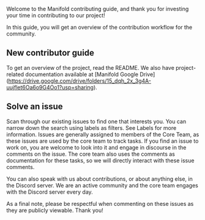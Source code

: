 Welcome to the Manifold contributing guide, and thank you for investing your time in contributing to our project!

In this guide, you will get an overview of the contribution workflow for the community.

## New contributor guide

To get an overview of the project, read the README. We also have project-related documentation available at [Manifold Google Drive] (https://drive.google.com/drive/folders/15_dqh_2x_3g4A-uujflet6Oa6o9G4Oo1?usp=sharing).

## Solve an issue

Scan through our existing issues to find one that interests you. You can narrow down the search using labels as filters. See Labels for more information. Issues are generally assigned to members of the Core Team, as these issues are used by the core team to track tasks. If you find an issue to work on, you are welcome to look into it and engage in discourse in the comments on the issue. The core team also uses the comments as documentation for these tasks, so we will directly interact with these issue comments.

You can also speak with us about contributions, or about anything else, in the Discord server. We are an active community and the core team engages with the Discord server every day.

As a final note, please be respectful when commenting on these issues as they are publicly viewable. Thank you!
